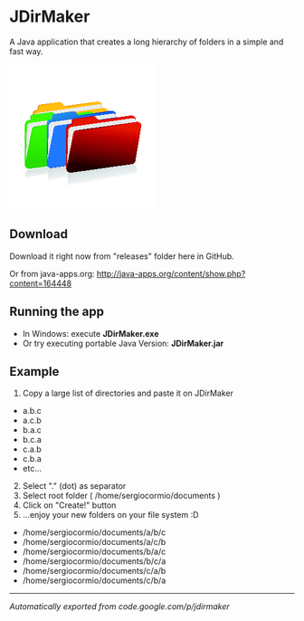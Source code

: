 # JDirMaker

A Java application that creates a long hierarchy of folders in a simple and fast way.

![alt text](https://github.com/sergiocormio/jdirmaker/blob/master/JDirMaker/src/resources/folders_256.png "JDirMaker")

## Download
Download it right now from "releases" folder here in GitHub.

Or from java-apps.org: http://java-apps.org/content/show.php?content=164448

## Running the app
- In Windows: execute __JDirMaker.exe__ 
- Or try executing portable Java Version: __JDirMaker.jar__

## Example
1. Copy a large list of directories and paste it on JDirMaker
  - a.b.c
  - a.c.b
  - b.a.c
  - b.c.a
  - c.a.b
  - c.b.a
  - etc...
2. Select "." (dot) as separator
3. Select root folder ( /home/sergiocormio/documents )
4. Click on "Create!" button
5. ...enjoy your new folders on your file system :D
  - /home/sergiocormio/documents/a/b/c
  - /home/sergiocormio/documents/a/c/b
  - /home/sergiocormio/documents/b/a/c
  - /home/sergiocormio/documents/b/c/a
  - /home/sergiocormio/documents/c/a/b
  - /home/sergiocormio/documents/c/b/a



---
_Automatically exported from code.google.com/p/jdirmaker_
